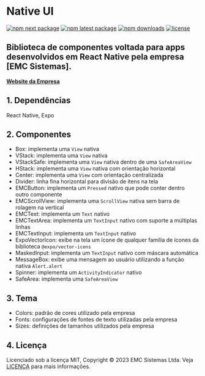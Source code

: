 # Native UI

[![npm next package](https://img.shields.io/npm/v/@emcsistemas/native-ui/next.svg)](https://www.npmjs.com/package/@emcsistemas/native-ui)
[![npm latest package](https://img.shields.io/npm/v/@emcsistemas/native-ui/latest.svg)](https://www.npmjs.com/package/@emcsistemas/native-ui)
[![npm downloads](https://img.shields.io/npm/dm/@emcsistemas/native-ui.svg)](https://npm-stat.com/charts.html?package=@emcsistemas/native-ui)
[![license](https://img.shields.io/badge/license-MIT-blue.svg)](https://github.com/emcsistemas/bibliotecas-npm/blob/4a3c9e66ebf043c80b428829457d2d7374c6b744/LICENCE)

## Biblioteca de componentes voltada para apps desenvolvidos em React Native pela empresa [**EMC Sistemas**].

[**Website da Empresa**](https://emcsistemas.com.br/)

## 1. Dependências

React Native, Expo

## 2. Componentes

- Box: implementa uma ```View``` nativa
- VStack: implementa uma ```View``` nativa
- VStackSafe: implementa uma ```View``` nativa dentro de uma ```SafeAreaView```
- HStack: implementa uma ```View``` nativa com orientação horizontal
- Center: implementa uma ```View``` com orientação centralizada
- Divider: linha fina horizontal para divisão de itens na tela
- EMCButton: implementa um ```Pressed``` nativo que pode conter dentro outro componente
- EMCScrollView: implementa uma ```ScrollView``` nativa sem barra de rolagem na vertical
- EMCText: implementa um ```Text``` nativo
- EMCTextArea: implementa um ```TextInput``` nativo com suporte a múltiplas linhas
- EMCTextInput: implementa um ```TextInput``` nativo
- ExpoVectorIcon: exibe na tela um ícone de qualquer família de ícones da biblioteca ```@expo/vector-icons```
- MaskedInput: implementa um ```TextInput``` nativo com máscara automática
- MessageBox: exibe uma mensagem ao usuário utilizando a função nativa ```Alert.alert```
- Spinner: implementa um ```ActivityIndicator``` nativo
- SafeArea: implementa uma ```SafeAreaView```

## 3. Tema

- Colors: padrão de cores utilizado pela empresa
- Fonts: configurações de fontes de texto utilizadas pela empresa
- Sizes: definições de tamanhos utilizados pela empresa

## 4. Licença

Licenciado sob a licença MIT, Copyright © 2023 EMC Sistemas Ltda. Veja [LICENÇA](https://github.com/emcsistemas/bibliotecas-npm/blob/4a3c9e66ebf043c80b428829457d2d7374c6b744/LICENCE) para mais informações.